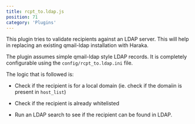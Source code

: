 ```yaml
---
title: rcpt_to.ldap.js
position: 71
category: 'Plugins'
---
```


This plugin tries to validate recipients against an LDAP server. This will help
in replacing an existing qmail-ldap installation with Haraka.

The plugin assumes simple qmail-ldap style LDAP records. It is completely
configurable using the `config/rcpt_to.ldap.ini` file.

The logic that is followed is:

  * Check if the recipient is for a local domain (ie. check if the domaiin is
    present in `host_list`)

  * Check if the recipient is already whitelisted

  * Run an LDAP search to see if the recipient can be found in LDAP.



